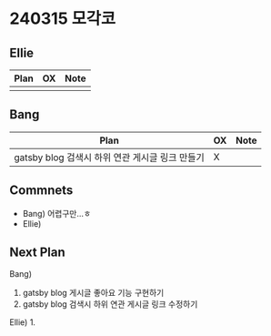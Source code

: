 # 240315 모각코

## Ellie

| Plan 	| OX 	| Note 	|
|------	|----	|------	|
|  |  |      	|


## Bang

| Plan 	| OX 	| Note 	|
|------	|----	|------	|
|  gatsby blog 검색시 하위 연관 게시글 링크 만들기  |  X  |      |



## Commnets

 - Bang) 어렵구만...ㅎ
 - Ellie) 
 
## Next Plan
 Bang)
 1. gatsby blog 게시글 좋아요 기능 구현하기
 2. gatsby blog 검색시 하위 연관 게시글 링크 수정하기 
 
 Ellie)
 1. 

